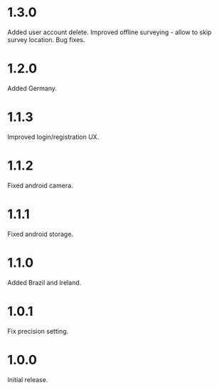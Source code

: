 # 1.3.0

Added user account delete.
Improved offline surveying - allow to skip survey location.
Bug fixes.

# 1.2.0

Added Germany.

# 1.1.3

Improved login/registration UX.

# 1.1.2

Fixed android camera.

# 1.1.1

Fixed android storage.

# 1.1.0

Added Brazil and Ireland.

# 1.0.1

Fix precision setting.

# 1.0.0

Initial release.
